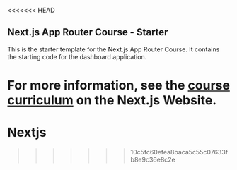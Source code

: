 <<<<<<< HEAD
## Next.js App Router Course - Starter

This is the starter template for the Next.js App Router Course. It contains the starting code for the dashboard application.

For more information, see the [course curriculum](https://nextjs.org/learn) on the Next.js Website.
=======
# Nextjs
>>>>>>> 10c5fc60efea8baca5c55c07633fb8e9c36e8c2e
